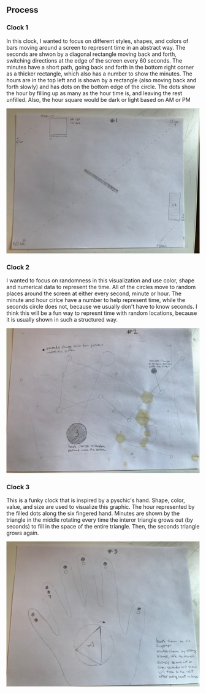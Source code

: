## Process

### Clock 1
In this clock, I wanted to focus on different styles, shapes, and colors of bars moving around a screen to represent time in an abstract way. The seconds are shwon by a diagonal rectangle moving back and forth, switching directions at the edge of the screen every 60 seconds. The minutes have a short path, going back and forth in the bottom right corner as a thicker rectangle, which also has a number to show the minutes. The hours are in the top left and is shown by a rectangle (also moving back and forth slowly) and has dots on the bottom edge of the circle. The dots show the hour by filling up as many as the hour time is, and leaving the rest unfilled. Also, the hour square would be dark or light based on AM or PM

![alt text](https://github.com/joutwater/dvia-2019/blob/master/1.mapping-time/process/IMG-2769.JPG)

### Clock 2

I wanted to focus on randomness in this visualization and use color, shape and numerical data to represent the time. All of the circles move to random places around the screen at either every second, minute or hour. The minute and hour cirlce have a number to help represent time, while the seconds circle does not, because we usually don't have to know seconds. I think this will be a fun way to represnt time with random locations, because it is usually shown in such a structured way.

![alt text](https://github.com/joutwater/dvia-2019/blob/master/1.mapping-time/process/IMG-2770.JPG)

### Clock 3

This is a funky clock that is inspired by a pyschic's hand. Shape, color, value, and size are used to visualize this graphic. The hour represented by the filled dots along the six fingered hand. Minutes are shown by the triangle in the middle rotating every time the interor triangle grows out (by seconds) to fill in the space of the entire triangle. Then, the seconds triangle grows again.

![alt text](https://github.com/joutwater/dvia-2019/blob/master/1.mapping-time/process/IMG-2771.JPG)
